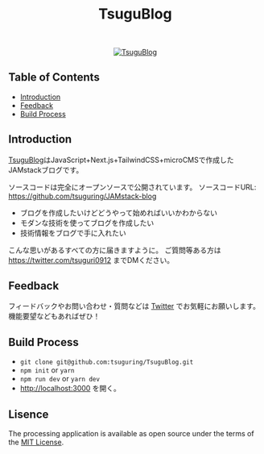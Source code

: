 <h1 align="center"> TsuguBlog </h1> <br>
<p align="center">
  <a href="https://tsugu-blog.vercel.app/">
    <img alt="TsuguBlog" title="TsuguBlog" src="https://user-images.githubusercontent.com/52564598/131292015-a0b0b237-1b73-4b8d-a388-d643fa79c8af.png">
  </a>
</p>

## Table of Contents

- [Introduction](#introduction)
- [Feedback](#feedback)
- [Build Process](#build-process)

<!-- END doctoc generated TOC please keep comment here to allow auto update -->

## Introduction

<a href="https://tsugu-blog.vercel.app/">TsuguBlog</a>はJavaScript+Next.js+TailwindCSS+microCMSで作成したJAMstackブログです。

ソースコードは完全にオープンソースで公開されています。
ソースコードURL: https://github.com/tsuguring/JAMstack-blog

- ブログを作成したいけどどうやって始めればいいかわからない
- モダンな技術を使ってブログを作成したい
- 技術情報をブログで手に入れたい

こんな思いがあるすべての方に届きますように。
ご質問等ある方は https://twitter.com/tsuguri0912 までDMください。

## Feedback

フィードバックやお問い合わせ・質問などは [Twitter](https://twitter.com/tsuguri0912) でお気軽にお願いします。 機能要望などもあればぜひ！ 

## Build Process

- `git clone git@github.com:tsuguring/TsuguBlog.git`
- `npm init` or `yarn`
- `npm run dev` or `yarn dev`
- [http://localhost:3000](http://localhost:3000) を開く。

## Lisence
The processing application is available as open source under the terms of the [MIT License](https://opensource.org/licenses/MIT).
